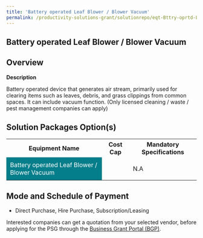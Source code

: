 ```yaml
---
title: 'Battery operated Leaf Blower / Blower Vacuum'
permalink: /productivity-solutions-grant/solutionrepo/eqt-Bttry-oprtd-Lf-Blowr-Blowr-Vcuum-Envronmntl-Srvcs
---
```


## Battery operated Leaf Blower / Blower Vacuum

## Overview

**Description**

Battery operated device that generates air stream, primarily used for clearing items such as leaves, debris, and grass clippings from common spaces. It can include vacuum function. (Only licensed cleaning / waste / pest management companies can apply)

## Solution Packages Option(s)

<table>
<tr>
<th><b>Equipment Name</b></th>
<th><b>Cost Cap</b></th>
<th><b>Mandatory Specifications</b></th>
</tr>
<tr>
<td style='padding: 10px; background-color: #037E8A; color: #FFFFFF;'>Battery operated Leaf Blower / Blower Vacuum</td>
<td style='padding: 10px;'></td>
<td style='padding: 10px;'>N.A</td>
</tr>
</table>

## Mode and Schedule of Payment

 - Direct Purchase, Hire Purchase, Subscription/Leasing

Interested companies can get a quotation from your selected vendor, before applying for the PSG through the <a href='https://www.businessgrants.gov.sg/' target='_blank' rel='noopener'>Business Grant Portal (BGP)</a>.

<script src="/jquery/resize-tables.js"></script>
